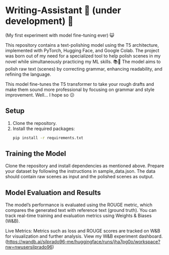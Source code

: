 # Writing-Assistant 🚧 (under development) 🚧
(My first experiment with model fine-tuning ever) 😺

This repository contains a text-polishing model using the T5 architecture, implemented with PyTorch, Hugging Face, and Google Colab.
The project was born out of my need for a specialized tool to help polish scenes in my novel while simultaneously practicing my ML skills. 📚🤖 The model aims to polish raw text (scenes) by correcting grammar, enhancing readability, and refining the language.

This model fine-tunes the T5 transformer to take your rough drafts and make them sound more professional by focusing on grammar and style improvement. Well... I hope so 😕

## Setup

1. Clone the repository.
2. Install the required packages:
   ```bash
   pip install -r requirements.txt

## Training the Model
Clone the repository and install dependencies as mentioned above.
Prepare your dataset by following the instructions in sample_data.json. The data should contain raw scenes as input and the polished scenes as output.

## Model Evaluation and Results
The model’s performance is evaluated using the ROUGE metric, which compares the generated text with reference text (ground truth). You can track real-time training and evaluation metrics using Weights & Biases (W&B).

Live Metrics: Metrics such as loss and ROUGE scores are tracked on W&B for visualization and further analysis.
View my W&B experiment dashboard. (https://wandb.ai/silprado96-me/huggingface/runs/jha7pg0o/workspace?nw=nwusersilprado96)
